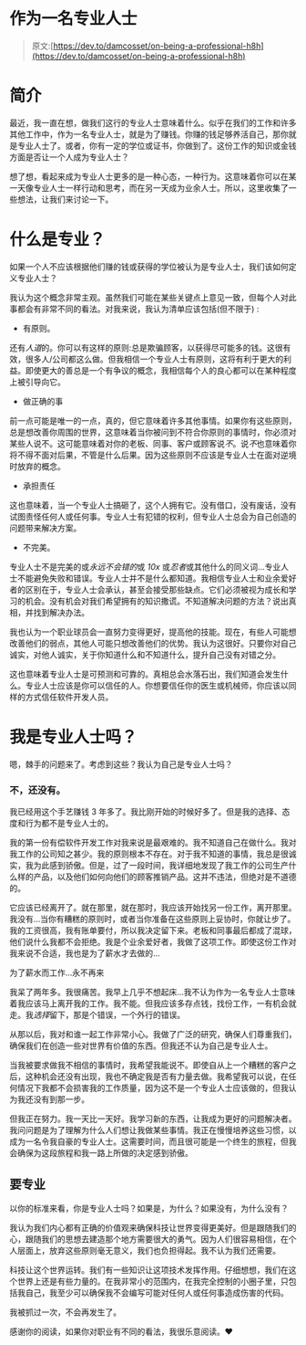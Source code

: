# 作为一名专业人士

> 原文:[https://dev.to/damcosset/on-being-a-professional-h8h](https://dev.to/damcosset/on-being-a-professional-h8h)

# [](#introduction)简介

最近，我一直在想，做我们这行的专业人士意味着什么。似乎在我们的工作和许多其他工作中，作为一名专业人士，就是为了赚钱。你赚的钱足够养活自己，那你就是专业人士了。或者，你有一定的学位或证书，你做到了。这份工作的知识或金钱方面是否让一个人成为专业人士？

想了想，看起来成为专业人士更多的是一种心态，一种行为。这意味着你可以在某一天像专业人士一样行动和思考，而在另一天成为业余人士。所以，这里收集了一些想法，让我们来讨论一下。

# [](#what-is-a-professional-)什么是专业？

如果一个人不应该根据他们赚的钱或获得的学位被认为是专业人士，我们该如何定义专业人士？

我认为这个概念非常主观。虽然我们可能在某些关键点上意见一致，但每个人对此事都会有非常不同的看法。对我来说，我认为清单应该包括(但不限于) :

*   有原则。

还有*人道*的。你可以有这样的原则:总是欺骗顾客，以获得尽可能多的钱。这很有效，很多人/公司都这么做。但我相信一个专业人士有原则，这将有利于更大的利益。即使更大的善总是一个有争议的概念，我相信每个人的良心都可以在某种程度上被引导向它。

*   做正确的事

前一点可能是唯一的一点，真的，但它意味着许多其他事情。如果你有这些原则，总是想改善你周围的世界，这意味着当你被问到不符合你原则的事情时，你必须对某些人说不。这可能意味着对你的老板、同事、客户或顾客说*不*。说*不*也意味着你将不得不面对后果，不管是什么后果。因为这些原则不应该是专业人士在面对逆境时放弃的概念。

*   承担责任

这也意味着，当一个专业人士搞砸了，这个人拥有它。没有借口，没有废话，没有试图责怪任何人或任何事。专业人士有犯错的权利，但专业人士总会为自己创造的问题带来解决方案。

*   不完美。

专业人士不是完美的或*永远不会错的*或 *10x* 或*忍者*或其他什么的同义词...专业人士不能避免失败和错误。专业人士并不是什么都知道。我相信专业人士和业余爱好者的区别在于，专业人士会承认，甚至会接受那些缺点。它们必须被视为成长和学习的机会。没有机会对我们希望拥有的知识撒谎。不知道解决问题的方法？说出真相，并找到解决办法。

我也认为一个职业球员会一直努力变得更好，提高他的技能。现在，有些人可能想改善他们的弱点，其他人可能只想改善他们的优势。我认为这很好。只要你对自己诚实，对他人诚实，关于你知道什么和不知道什么，提升自己没有对错之分。

这也意味着专业人士是可预测和可靠的。真相总会水落石出，我们知道会发生什么。专业人士应该是你可以信任的人。你想要信任你的医生或机械师，你应该以同样的方式信任软件开发人员。

# [](#am-i-a-professional-)我是专业人士吗？

嗯，棘手的问题来了。考虑到这些？我认为自己是专业人士吗？

### [](#no-not-yet)不，还没有。

我已经用这个手艺赚钱 3 年多了。我比刚开始的时候好多了。但是我的选择、态度和行为都不是专业人士的。

我的第一份有偿软件开发工作对我来说是最艰难的。我不知道自己在做什么。我对我工作的公司知之甚少。我的原则根本不存在。对于我不知道的事情，我总是很诚实，我为此感到骄傲。但是，过了一段时间，我详细地发现了我工作的公司生产什么样的产品，以及他们如何向他们的顾客推销产品。这并不违法，但绝对是不道德的。

它应该已经离开了。就在那里，就在那时，我应该开始找另一份工作，离开那里。我没有...当你有糟糕的原则时，或者当你准备在这些原则上妥协时，你就让步了。我的工资很高，我有账单要付，所以我决定留下来。老板和同事最后都成了混球，他们说什么我都不会拒绝。我是个业余爱好者，我做了这项工作。即使这份工作对我来说不合适，我也是为了薪水才去做的...

为了薪水而工作...永不再来

我呆了两年多。我很痛苦。我早上几乎不想起床...我不认为作为一名专业人士意味着我应该马上离开我的工作。我不能。但我应该多存点钱，找份工作，一有机会就走。我*选择*留下，那是个错误，一个外行的错误。

从那以后，我对和谁一起工作非常小心。我做了广泛的研究，确保人们尊重我们，确保我们在创造一些对世界有价值的东西。但我还不认为自己是专业人士。

当我被要求做我不相信的事情时，我希望我能说不。即使自从上一个糟糕的客户之后，这种机会还没有出现，我也不确定我是否有力量去做。我希望我可以说，在任何情况下我都不会损害我的工作质量，因为这不是一个专业人士应该做的，但我认为我还没有到那一步。

但我正在努力。我一天比一天好。我学习新的东西，让我成为更好的问题解决者。我问问题是为了理解为什么人们想让我做某些事情。我正在慢慢培养这些习惯，以成为一名令我自豪的专业人士。这需要时间，而且很可能是一个终生的旅程，但我会确保为这段旅程和我一路上所做的决定感到骄傲。

## [](#be-professional)要专业

以你的标准来看，你是专业人士吗？如果是，为什么？如果没有，为什么没有？

我认为我们内心都有正确的价值观来确保科技让世界变得更美好。但是跟随我们的心，跟随我们的思想去建造那个地方需要很大的勇气。因为人们很容易相信，在个人层面上，放弃这些原则毫无意义，我们也负担得起。我不认为我们还需要。

科技让这个世界运转。我们有一些知识让这项技术发挥作用。仔细想想，我们在这个世界上还是有些力量的。在我非常小的范围内，在我完全控制的小圈子里，只包括我自己，我至少可以确保我不会编写可能对任何人或任何事造成伤害的代码。

我被抓过一次，不会再发生了。

感谢你的阅读，如果你对职业有不同的看法，我很乐意阅读。❤️